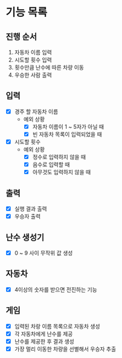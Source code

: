 # 기능 목록

## 진행 순서

1. 자동차 이름 입력
2. 시도할 횟수 입력
3. 횟수만큼 난수에 따른 차량 이동
4. 우승한 사람 출력

## 입력

- [x] 경주 할 자동차 이름
    - 예외 상황
        - [x] 자동차 이름이 1 ~ 5자가 아닐 때
        - [x] 빈 자동차 목록이 입력되었을 때
- [x] 시도할 횟수
    - 예외 상황
        - [x] 정수로 입력하지 않을 때
        - [x] 음수로 입력할 때
        - [x] 아무것도 입력하지 않을 때

## 출력

- [x] 실행 결과 출력
- [x] 우승자 출력

## 난수 생성기

- [x] 0 ~ 9 사이 무작위 값 생성

## 자동차

- [x] 4이상의 숫자를 받으면 전진하는 기능

## 게임

- [x] 입력된 차랑 이름 목록으로 자동차 생성
- [x] 각 자동차에게 난수를 제공
- [x] 난수를 제공한 후 결과 생성
- [x] 가장 멀리 이동한 차량을 선별해서 우승자 추출
